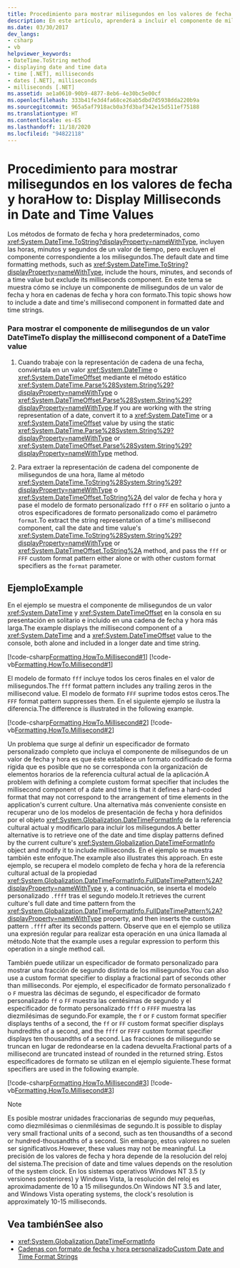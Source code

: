 ```yaml
---
title: Procedimiento para mostrar milisegundos en los valores de fecha y hora
description: En este artículo, aprenderá a incluir el componente de milisegundos de un valor de fecha y hora en cadenas de fecha y hora con formato en .NET.
ms.date: 03/30/2017
dev_langs:
- csharp
- vb
helpviewer_keywords:
- DateTime.ToString method
- displaying date and time data
- time [.NET], milliseconds
- dates [.NET], milliseconds
- milliseconds [.NET]
ms.assetid: ae1a0610-90b9-4877-8eb6-4e30bc5e00cf
ms.openlocfilehash: 333b41fe3d4fa68ce26ab5dbd7d5938dda220b9a
ms.sourcegitcommit: 965a5af7918acb0a3fd3baf342e15d511ef75188
ms.translationtype: HT
ms.contentlocale: es-ES
ms.lasthandoff: 11/18/2020
ms.locfileid: "94822118"
---
```

# <a name="how-to-display-milliseconds-in-date-and-time-values"></a><span data-ttu-id="6c039-103">Procedimiento para mostrar milisegundos en los valores de fecha y hora</span><span class="sxs-lookup"><span data-stu-id="6c039-103">How to: Display Milliseconds in Date and Time Values</span></span>
<span data-ttu-id="6c039-104">Los métodos de formato de fecha y hora predeterminados, como <xref:System.DateTime.ToString?displayProperty=nameWithType>, incluyen las horas, minutos y segundos de un valor de tiempo, pero excluyen el componente correspondiente a los milisegundos.</span><span class="sxs-lookup"><span data-stu-id="6c039-104">The default date and time formatting methods, such as <xref:System.DateTime.ToString?displayProperty=nameWithType>, include the hours, minutes, and seconds of a time value but exclude its milliseconds component.</span></span> <span data-ttu-id="6c039-105">En este tema se muestra cómo se incluye un componente de milisegundos de un valor de fecha y hora en cadenas de fecha y hora con formato.</span><span class="sxs-lookup"><span data-stu-id="6c039-105">This topic shows how to include a date and time's millisecond component in formatted date and time strings.</span></span>  
  
### <a name="to-display-the-millisecond-component-of-a-datetime-value"></a><span data-ttu-id="6c039-106">Para mostrar el componente de milisegundos de un valor DateTime</span><span class="sxs-lookup"><span data-stu-id="6c039-106">To display the millisecond component of a DateTime value</span></span>  
  
1. <span data-ttu-id="6c039-107">Cuando trabaje con la representación de cadena de una fecha, conviértala en un valor <xref:System.DateTime> o <xref:System.DateTimeOffset> mediante el método estático <xref:System.DateTime.Parse%28System.String%29?displayProperty=nameWithType> o <xref:System.DateTimeOffset.Parse%28System.String%29?displayProperty=nameWithType>.</span><span class="sxs-lookup"><span data-stu-id="6c039-107">If you are working with the string representation of a date, convert it to a <xref:System.DateTime> or a <xref:System.DateTimeOffset> value by using the static <xref:System.DateTime.Parse%28System.String%29?displayProperty=nameWithType> or <xref:System.DateTimeOffset.Parse%28System.String%29?displayProperty=nameWithType> method.</span></span>  
  
2. <span data-ttu-id="6c039-108">Para extraer la representación de cadena del componente de milisegundos de una hora, llame al método <xref:System.DateTime.ToString%28System.String%29?displayProperty=nameWithType> o <xref:System.DateTimeOffset.ToString%2A> del valor de fecha y hora y pase el modelo de formato personalizado `fff` o `FFF` en solitario o junto a otros especificadores de formato personalizado como el parámetro `format`.</span><span class="sxs-lookup"><span data-stu-id="6c039-108">To extract the string representation of a time's millisecond component, call the date and time value's <xref:System.DateTime.ToString%28System.String%29?displayProperty=nameWithType> or <xref:System.DateTimeOffset.ToString%2A> method, and pass the `fff` or `FFF` custom format pattern either alone or with other custom format specifiers as the `format` parameter.</span></span>  
  
## <a name="example"></a><span data-ttu-id="6c039-109">Ejemplo</span><span class="sxs-lookup"><span data-stu-id="6c039-109">Example</span></span>  
 <span data-ttu-id="6c039-110">En el ejemplo se muestra el componente de milisegundos de un valor <xref:System.DateTime> y <xref:System.DateTimeOffset> en la consola en su presentación en solitario e incluido en una cadena de fecha y hora más larga.</span><span class="sxs-lookup"><span data-stu-id="6c039-110">The example displays the millisecond component of a <xref:System.DateTime> and a <xref:System.DateTimeOffset> value to the console, both alone and included in a longer date and time string.</span></span>  
  
 [!code-csharp[Formatting.HowTo.Millisecond#1](../../../samples/snippets/csharp/VS_Snippets_CLR/Formatting.HowTo.Millisecond/cs/Millisecond.cs#1)]
 [!code-vb[Formatting.HowTo.Millisecond#1](../../../samples/snippets/visualbasic/VS_Snippets_CLR/Formatting.HowTo.Millisecond/vb/Millisecond.vb#1)]  
  
 <span data-ttu-id="6c039-111">El modelo de formato `fff` incluye todos los ceros finales en el valor de milisegundos.</span><span class="sxs-lookup"><span data-stu-id="6c039-111">The `fff` format pattern includes any trailing zeros in the millisecond value.</span></span> <span data-ttu-id="6c039-112">El modelo de formato `FFF` suprime todos estos ceros.</span><span class="sxs-lookup"><span data-stu-id="6c039-112">The `FFF` format pattern suppresses them.</span></span> <span data-ttu-id="6c039-113">En el siguiente ejemplo se ilustra la diferencia.</span><span class="sxs-lookup"><span data-stu-id="6c039-113">The difference is illustrated in the following example.</span></span>  
  
 [!code-csharp[Formatting.HowTo.Millisecond#2](../../../samples/snippets/csharp/VS_Snippets_CLR/Formatting.HowTo.Millisecond/cs/Millisecond.cs#2)]
 [!code-vb[Formatting.HowTo.Millisecond#2](../../../samples/snippets/visualbasic/VS_Snippets_CLR/Formatting.HowTo.Millisecond/vb/Millisecond.vb#2)]  
  
 <span data-ttu-id="6c039-114">Un problema que surge al definir un especificador de formato personalizado completo que incluya el componente de milisegundos de un valor de fecha y hora es que éste establece un formato codificado de forma rígida que es posible que no se corresponda con la organización de elementos horarios de la referencia cultural actual de la aplicación.</span><span class="sxs-lookup"><span data-stu-id="6c039-114">A problem with defining a complete custom format specifier that includes the millisecond component of a date and time is that it defines a hard-coded format that may not correspond to the arrangement of time elements in the application's current culture.</span></span> <span data-ttu-id="6c039-115">Una alternativa más conveniente consiste en recuperar uno de los modelos de presentación de fecha y hora definidos por el objeto <xref:System.Globalization.DateTimeFormatInfo> de la referencia cultural actual y modificarlo para incluir los milisegundos.</span><span class="sxs-lookup"><span data-stu-id="6c039-115">A better alternative is to retrieve one of the date and time display patterns defined by the current culture's <xref:System.Globalization.DateTimeFormatInfo> object and modify it to include milliseconds.</span></span> <span data-ttu-id="6c039-116">En el ejemplo se muestra también este enfoque.</span><span class="sxs-lookup"><span data-stu-id="6c039-116">The example also illustrates this approach.</span></span> <span data-ttu-id="6c039-117">En este ejemplo, se recupera el modelo completo de fecha y hora de la referencia cultural actual de la propiedad <xref:System.Globalization.DateTimeFormatInfo.FullDateTimePattern%2A?displayProperty=nameWithType> y, a continuación, se inserta el modelo personalizado `.ffff` tras el segundo modelo.</span><span class="sxs-lookup"><span data-stu-id="6c039-117">It retrieves the current culture's full date and time pattern from the <xref:System.Globalization.DateTimeFormatInfo.FullDateTimePattern%2A?displayProperty=nameWithType> property, and then inserts the custom pattern `.ffff` after its seconds pattern.</span></span> <span data-ttu-id="6c039-118">Observe que en el ejemplo se utiliza una expresión regular para realizar esta operación en una única llamada al método.</span><span class="sxs-lookup"><span data-stu-id="6c039-118">Note that the example uses a regular expression to perform this operation in a single method call.</span></span>  
  
 <span data-ttu-id="6c039-119">También puede utilizar un especificador de formato personalizado para mostrar una fracción de segundo distinta de los milisegundos.</span><span class="sxs-lookup"><span data-stu-id="6c039-119">You can also use a custom format specifier to display a fractional part of seconds other than milliseconds.</span></span> <span data-ttu-id="6c039-120">Por ejemplo, el especificador de formato personalizado `f` o `F` muestra las décimas de segundo, el especificador de formato personalizado `ff` o `FF` muestra las centésimas de segundo y el especificador de formato personalizado `ffff` o `FFFF` muestra las diezmilésimas de segundo.</span><span class="sxs-lookup"><span data-stu-id="6c039-120">For example, the `f` or `F` custom format specifier displays tenths of a second, the `ff` or `FF` custom format specifier displays hundredths of a second, and the `ffff` or `FFFF` custom format specifier displays ten thousandths of a second.</span></span> <span data-ttu-id="6c039-121">Las fracciones de milisegundo se truncan en lugar de redondearse en la cadena devuelta.</span><span class="sxs-lookup"><span data-stu-id="6c039-121">Fractional parts of a millisecond are truncated instead of rounded in the returned string.</span></span> <span data-ttu-id="6c039-122">Estos especificadores de formato se utilizan en el ejemplo siguiente.</span><span class="sxs-lookup"><span data-stu-id="6c039-122">These format specifiers are used in the following example.</span></span>  
  
 [!code-csharp[Formatting.HowTo.Millisecond#3](../../../samples/snippets/csharp/VS_Snippets_CLR/Formatting.HowTo.Millisecond/cs/Millisecond.cs#3)]
 [!code-vb[Formatting.HowTo.Millisecond#3](../../../samples/snippets/visualbasic/VS_Snippets_CLR/Formatting.HowTo.Millisecond/vb/Millisecond.vb#3)]  
  
> [!NOTE]
> <span data-ttu-id="6c039-123">Es posible mostrar unidades fraccionarias de segundo muy pequeñas, como diezmilésimas o cienmilésimas de segundo.</span><span class="sxs-lookup"><span data-stu-id="6c039-123">It is possible to display very small fractional units of a second, such as ten thousandths of a second or hundred-thousandths of a second.</span></span> <span data-ttu-id="6c039-124">Sin embargo, estos valores no suelen ser significativos.</span><span class="sxs-lookup"><span data-stu-id="6c039-124">However, these values may not be meaningful.</span></span> <span data-ttu-id="6c039-125">La precisión de los valores de fecha y hora depende de la resolución del reloj del sistema.</span><span class="sxs-lookup"><span data-stu-id="6c039-125">The precision of date and time values depends on the resolution of the system clock.</span></span> <span data-ttu-id="6c039-126">En los sistemas operativos Windows NT 3.5 (y versiones posteriores) y Windows Vista, la resolución del reloj es aproximadamente de 10 a 15 milisegundos.</span><span class="sxs-lookup"><span data-stu-id="6c039-126">On Windows NT 3.5 and later, and Windows Vista operating systems, the clock's resolution is approximately 10-15 milliseconds.</span></span>  
  
## <a name="see-also"></a><span data-ttu-id="6c039-127">Vea también</span><span class="sxs-lookup"><span data-stu-id="6c039-127">See also</span></span>

- <xref:System.Globalization.DateTimeFormatInfo>
- [<span data-ttu-id="6c039-128">Cadenas con formato de fecha y hora personalizado</span><span class="sxs-lookup"><span data-stu-id="6c039-128">Custom Date and Time Format Strings</span></span>](custom-date-and-time-format-strings.md)
